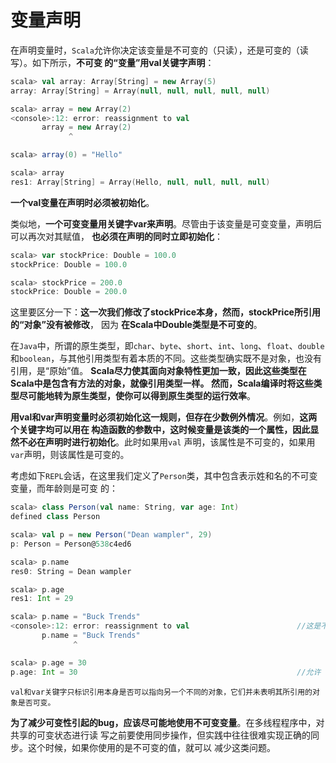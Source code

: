 变量声明
================================================================================
在声明变量时，`Scala`允许你决定该变量是不可变的（只读），还是可变的（读写）。如下所示，**不可变
的“变量”用val关键字声明**：
```scala
scala> val array: Array[String] = new Array(5)
array: Array[String] = Array(null, null, null, null, null)

scala> array = new Array(2)
<console>:12: error: reassignment to val
       array = new Array(2)
             ^

scala> array(0) = "Hello"

scala> array
res1: Array[String] = Array(Hello, null, null, null, null)
```
**一个val变量在声明时必须被初始化**。

类似地，**一个可变变量用关键字var来声明**。尽管由于该变量是可变变量，声明后可以再次对其赋值，
**也必须在声明的同时立即初始化**：
```scala
scala> var stockPrice: Double = 100.0
stockPrice: Double = 100.0

scala> stockPrice = 200.0
stockPrice: Double = 200.0
```
这里要区分一下：**这一次我们修改了stockPrice本身，然而，stockPrice所引用的“对象”没有被修改**，
因为 **在Scala中Double类型是不可变的**。

在`Java`中，所谓的原生类型，即`char`、`byte`、`short`、`int`、`long`、`float`、`double`
和`boolean`，与其他引用类型有着本质的不同。这些类型确实既不是对象，也没有引用，是“原始”值。
**Scala尽力使其面向对象特性更加一致，因此这些类型在Scala中是包含有方法的对象，就像引用类型一样。
然而，Scala编译时将这些类型尽可能地转为原生类型，使你可以得到原生类型的运行效率**。

**用val和var声明变量时必须初始化这一规则，但存在少数例外情况**。例如，**这两个关键字均可以用在
构造函数的参数中，这时候变量是该类的一个属性，因此显然不必在声明时进行初始化**。此时如果用`val`
声明，该属性是不可变的，如果用`var`声明，则该属性是可变的。

考虑如下`REPL`会话，在这里我们定义了`Person`类，其中包含表示姓和名的不可变变量，而年龄则是可变
的：
```scala
scala> class Person(val name: String, var age: Int)
defined class Person

scala> val p = new Person("Dean wampler", 29)
p: Person = Person@538c4ed6

scala> p.name
res0: String = Dean wampler

scala> p.age
res1: Int = 29

scala> p.name = "Buck Trends"
<console>:12: error: reassignment to val                        //这是不允许的
       p.name = "Buck Trends"
              ^

scala> p.age = 30
p.age: Int = 30                                                 //允许
```
```
val和var关键字只标识引用本身是否可以指向另一个不同的对象，它们并未表明其所引用的对象是否可变。
```
**为了减少可变性引起的bug，应该尽可能地使用不可变变量**。在多线程程序中，对共享的可变状态进行读
写之前要使用同步操作，但实践中往往很难实现正确的同步。这个时候，如果你使用的是不可变的值，就可以
减少这类问题。
